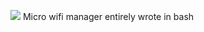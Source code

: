 ![](http://download.tuxfamily.org/dsalem/img/uWifi-logo.svg "")
Micro wifi manager entirely wrote in bash
